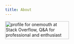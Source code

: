 ```yaml
---
title: About
---
```


<a href="http://stackoverflow.com/users/1290244/onemouth">
<img src="http://stackoverflow.com/users/flair/1290244.png?theme=dark" width="208" height="58" alt="profile for onemouth at Stack Overflow, Q&amp;A for professional and enthusiast programmers" title="profile for onemouth at Stack Overflow, Q&amp;A for professional and enthusiast programmers">
</a>
